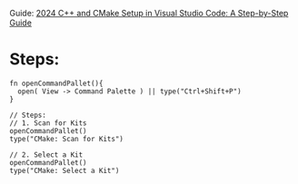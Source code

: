Guide: [2024 C++ and CMake Setup in Visual Studio Code: A Step-by-Step Guide](https://youtu.be/4U-lnfxY2U0)

# Steps:
```
fn openCommandPallet(){
  open( View -> Command Palette ) || type("Ctrl+Shift+P")
}

// Steps:
// 1. Scan for Kits
openCommandPallet()
type("CMake: Scan for Kits")

// 2. Select a Kit
openCommandPallet()
type("CMake: Select a Kit")
```
